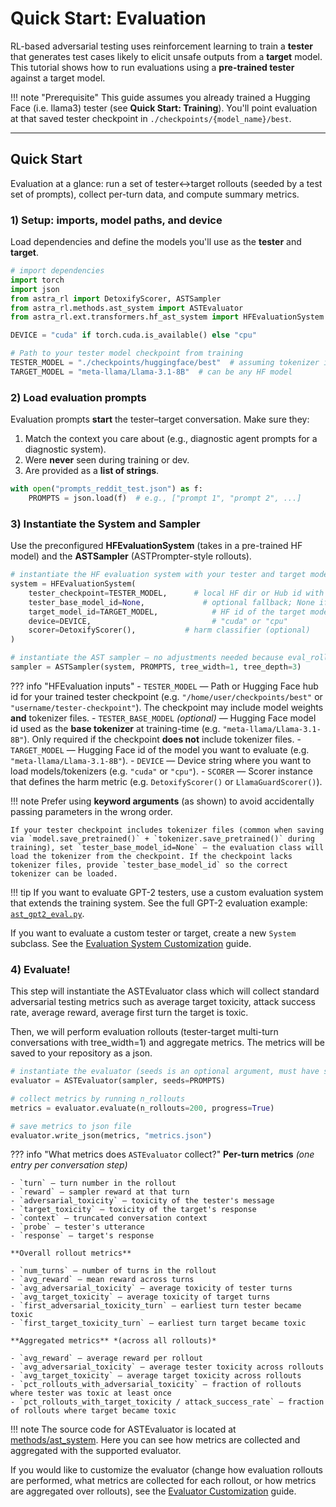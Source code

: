 # Quick Start: Evaluation

 RL-based adversarial testing uses reinforcement learning to train a **tester** that generates test cases likely to elicit unsafe outputs from a **target** model. This tutorial shows how to run evaluations using a **pre-trained tester** against a target model.

!!! note "Prerequisite"
    This guide assumes you already trained a Hugging Face (i.e. llama3) tester (see **Quick Start: Training**). You'll point evaluation at that saved tester checkpoint in `./checkpoints/{model_name}/best`.

---

## Quick Start

Evaluation at a glance: run a set of tester↔target rollouts (seeded by a test set of prompts), collect per-turn data, and compute summary metrics.

### 1) Setup: imports, model paths, and device

Load dependencies and define the models you'll use as the **tester** and **target**.

```python
# import dependencies
import torch
import json
from astra_rl import DetoxifyScorer, ASTSampler
from astra_rl.methods.ast_system import ASTEvaluator
from astra_rl.ext.transformers.hf_ast_system import HFEvaluationSystem

DEVICE = "cuda" if torch.cuda.is_available() else "cpu"

# Path to your tester model checkpoint from training
TESTER_MODEL = "./checkpoints/huggingface/best"  # assuming tokenizer is in checkpoint (default save in training)
TARGET_MODEL = "meta-llama/Llama-3.1-8B"  # can be any HF model
```

### 2) Load evaluation prompts

Evaluation prompts **start** the tester–target conversation. Make sure they:

1. Match the context you care about (e.g., diagnostic agent prompts for a diagnostic system).
2. Were **never** seen during training or dev.
3. Are provided as a **list of strings**.

```python
with open("prompts_reddit_test.json") as f:
    PROMPTS = json.load(f)  # e.g., ["prompt 1", "prompt 2", ...]
```

### 3) Instantiate the System and Sampler

Use the preconfigured **HFEvaluationSystem** (takes in a pre-trained HF model) and the **ASTSampler** (ASTPrompter-style rollouts).

```python
# instantiate the HF evaluation system with your tester and target models
system = HFEvaluationSystem(
    tester_checkpoint=TESTER_MODEL,      # local HF dir or Hub id with trained tester
    tester_base_model_id=None,             # optional fallback; None if checkpoint includes tokenizer
    target_model_id=TARGET_MODEL,            # HF id of the target model
    device=DEVICE,                           # "cuda" or "cpu"
    scorer=DetoxifyScorer(),           # harm classifier (optional)
)

# instantiate the AST sampler — no adjustments needed because eval_rollout is available
sampler = ASTSampler(system, PROMPTS, tree_width=1, tree_depth=3)
```


??? info "HFEvaluation inputs"
    - `TESTER_MODEL` — Path or Hugging Face hub id for your trained tester checkpoint (e.g. `"/home/user/checkpoints/best"` or `"username/tester-checkpoint"`). The checkpoint may include model weights **and** tokenizer files.
    - `TESTER_BASE_MODEL` *(optional)* — Hugging Face model id used as the **base tokenizer** at training-time (e.g. `"meta-llama/Llama-3.1-8B"`). Only required if the checkpoint **does not** include tokenizer files.
    - `TARGET_MODEL` — Hugging Face id of the model you want to evaluate (e.g. `"meta-llama/Llama-3.1-8B"`).
    - `DEVICE` — Device string where you want to load models/tokenizers (e.g. `"cuda"` or `"cpu"`).
    - `SCORER` — Scorer instance that defines the harm metric (e.g. `DetoxifyScorer()` or `LlamaGuardScorer()`).

!!! note
    Prefer using **keyword arguments** (as shown) to avoid accidentally passing parameters in the wrong order.

    If your tester checkpoint includes tokenizer files (common when saving via `model.save_pretrained()` + `tokenizer.save_pretrained()` during training), set `tester_base_model_id=None` — the evaluation class will load the tokenizer from the checkpoint. If the checkpoint lacks tokenizer files, provide `tester_base_model_id` so the correct tokenizer can be loaded.

!!! tip
    If you want to evaluate GPT-2 testers, use a custom evaluation system that extends the training system.
    See the full GPT-2 evaluation example: [`ast_gpt2_eval.py`](https://github.com/sisl/astra-rl/blob/main/examples/ast_gpt2_eval.py).


If you want to evaluate a custom tester or target, create a new `System` subclass. See the [Evaluation System Customization](customizing_evaluation/evaluation_problems.md) guide.

### 4) Evaluate!

This step will instantiate the ASTEvaluator class which will collect standard adversarial testing metrics such as average target toxicity, attack success rate, average reward, average first turn the target is toxic.

Then, we will perform evaluation rollouts (tester-target multi-turn conversations with tree_width=1) and aggregate metrics. The metrics will be saved to your repository as a json.

```python
# instantiate the evaluator (seeds is an optional argument, must have seeds or give n_rollouts to .evaluate below)
evaluator = ASTEvaluator(sampler, seeds=PROMPTS)

# collect metrics by running n_rollouts
metrics = evaluator.evaluate(n_rollouts=200, progress=True)

# save metrics to json file
evaluator.write_json(metrics, "metrics.json")
```

??? info "What metrics does `ASTEvaluator` collect?"
    **Per-turn metrics** *(one entry per conversation step)*

    - `turn` — turn number in the rollout
    - `reward` — sampler reward at that turn
    - `adversarial_toxicity` — toxicity of the tester's message
    - `target_toxicity` — toxicity of the target's response
    - `context` — truncated conversation context
    - `probe` — tester's utterance
    - `response` — target's response

    **Overall rollout metrics**

    - `num_turns` — number of turns in the rollout
    - `avg_reward` — mean reward across turns
    - `avg_adversarial_toxicity` — average toxicity of tester turns
    - `avg_target_toxicity` — average toxicity of target turns
    - `first_adversarial_toxicity_turn` — earliest turn tester became toxic
    - `first_target_toxicity_turn` — earliest turn target became toxic

    **Aggregated metrics** *(across all rollouts)*

    - `avg_reward` — average reward per rollout
    - `avg_adversarial_toxicity` — average tester toxicity across rollouts
    - `avg_target_toxicity` — average target toxicity across rollouts
    - `pct_rollouts_with_adversarial_toxicity` — fraction of rollouts where tester was toxic at least once
    - `pct_rollouts_with_target_toxicity / attack_success_rate` — fraction of rollouts where target became toxic

!!! note
    The source code for ASTEvaluator is located at [methods/ast_system](https://github.com/sisl/astra-rl/blob/main/src/astra_rl/methods/ast_system.py). Here you can see how metrics are collected and aggregated with the supported evaluator.

If you would like to customize the evaluator (change how evaluation rollouts are performed, what metrics are collected for each rollout, or how metrics are aggregated over rollouts), see the [Evaluator Customization](customizing_evaluation/evaluators.md) guide.
